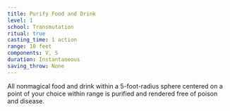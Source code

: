 ```yaml
---
title: Purify Food and Drink
level: 1
school: Transmutation
ritual: true
casting_time: 1 action
range: 10 feet
components: V, S
duration: Instantaneous
saving_throw: None
---
```


All nonmagical food and drink within a 5-foot-radius sphere centered on a point of your choice within range is purified and rendered free of poison and disease.
